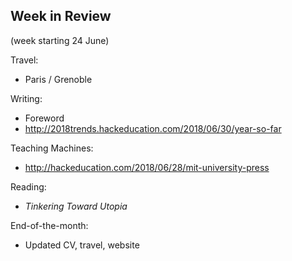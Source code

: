 ## Week in Review

(week starting 24 June)

Travel:
* Paris / Grenoble

Writing:
* Foreword
* http://2018trends.hackeducation.com/2018/06/30/year-so-far

Teaching Machines:
* http://hackeducation.com/2018/06/28/mit-university-press

Reading: 
* *Tinkering Toward Utopia*

End-of-the-month:
* Updated CV, travel, website

